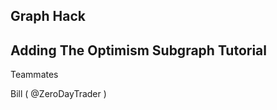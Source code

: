 

Graph Hack
--------

Adding The Optimism Subgraph Tutorial 
---------


Teammates

Bill ( @ZeroDayTrader )


